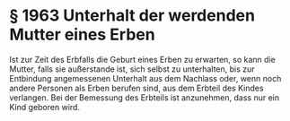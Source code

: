 # § 1963 Unterhalt der werdenden Mutter eines Erben
Ist zur Zeit des Erbfalls die Geburt eines Erben zu erwarten, so kann die Mutter, falls sie außerstande ist, sich selbst zu unterhalten, bis zur Entbindung angemessenen Unterhalt aus dem Nachlass oder, wenn noch andere Personen als Erben berufen sind, aus dem Erbteil des Kindes verlangen. Bei der Bemessung des Erbteils ist anzunehmen, dass nur ein Kind geboren wird.